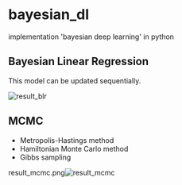# bayesian_dl
implementation 'bayesian deep learning' in python

## Bayesian Linear Regression 
This model can be updated sequentially.

![result_blr](https://user-images.githubusercontent.com/74958594/124242836-22a86b80-db58-11eb-9b76-a09aa762bfc5.png)

## MCMC 
- Metropolis-Hastings method
- Hamiltonian Monte Carlo method
- Gibbs sampling

result_mcmc.png![result_mcmc](https://user-images.githubusercontent.com/74958594/124243411-d3af0600-db58-11eb-8369-717d673acf6c.png)
